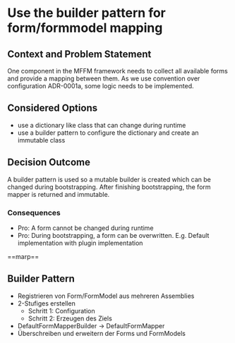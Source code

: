# Use the builder pattern for form/formmodel mapping

## Context and Problem Statement

One component in the MFFM framework needs to collect all available forms and provide a mapping between them. As we use convention over configuration ADR-0001a, some logic needs to be implemented.

## Considered Options

* use a dictionary like class that can change during runtime
* use a builder pattern to configure the dictionary and create an immutable class

## Decision Outcome

A builder pattern is used so a mutable builder is created which can be changed during bootstrapping. After finishing bootstrapping, the form mapper is returned and immutable.

### Consequences

* Pro: A form cannot be changed during runtime
* Pro: During bootstrapping, a form can be overwritten. E.g. Default implementation with plugin implementation

==marp==
## Builder Pattern

- Registrieren von Form/FormModel aus mehreren Assemblies
- 2-Stufiges erstellen
    - Schritt 1: Configuration
    - Schritt 2: Erzeugen des Ziels
- DefaultFormMapperBuilder -> DefaultFormMapper
- Überschreiben und erweitern der Forms und FormModels
